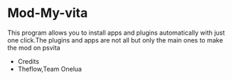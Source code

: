 # Mod-My-vita

This program allows you to install apps and plugins automatically with just one click.The plugins and apps are not all but only the main ones to make the mod on psvita
- Credits
- Theflow,Team Onelua
